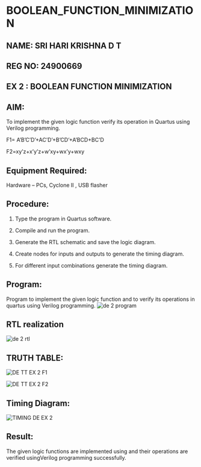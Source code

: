 # BOOLEAN_FUNCTION_MINIMIZATION
## NAME: SRI HARI KRISHNA D T
## REG NO: 24900669
## EX 2 : BOOLEAN FUNCTION MINIMIZATION
## AIM:

To implement the given logic function verify its operation in Quartus using Verilog programming.

F1= A’B’C’D’+AC’D’+B’CD’+A’BCD+BC’D 

F2=xy’z+x’y’z+w’xy+wx’y+wxy

## Equipment Required:

Hardware – PCs, Cyclone II , USB flasher

## Procedure:

1.	Type the program in Quartus software.

2.	Compile and run the program.

3.	Generate the RTL schematic and save the logic diagram.

4.	Create nodes for inputs and outputs to generate the timing diagram.

5.	For different input combinations generate the timing diagram.

## Program:

Program to implement the given logic function and to verify its operations in quartus using Verilog programming. 
![de 2 program](https://github.com/user-attachments/assets/40824282-e756-4db1-9f60-3342fc792314)

## RTL realization
![de 2 rtl](https://github.com/user-attachments/assets/ab0b48ef-676a-4d60-94ba-a31adfcd7519)

## TRUTH TABLE:
![DE TT EX 2 F1](https://github.com/user-attachments/assets/4f24d5d8-a776-4ade-8b9e-b2f41033e06e)

![DE TT EX 2 F2](https://github.com/user-attachments/assets/b5340ee4-b806-4cf2-8a43-27913d968554)

## Timing Diagram:
![TIMING DE  EX 2](https://github.com/user-attachments/assets/b228ac68-4955-46bc-b879-e9e8c3e0174d)

## Result:
The given logic functions are implemented using and their operations are verified usingVerilog programming successfully.

